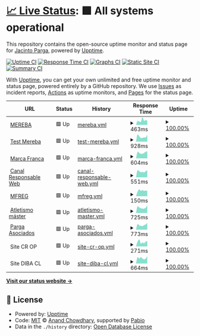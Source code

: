 # [📈 Live Status](https://jparga.github.io/upptime): <!--live status--> **🟩 All systems operational**

This repository contains the open-source uptime monitor and status page for [Jacinto Parga](https://jparga.github.io/upptime), powered by [Upptime](https://github.com/upptime/upptime).

[![Uptime CI](https://github.com/jparga/upptime/workflows/Uptime%20CI/badge.svg)](https://github.com/jparga/upptime/actions?query=workflow%3A%22Uptime+CI%22)
[![Response Time CI](https://github.com/jparga/upptime/workflows/Response%20Time%20CI/badge.svg)](https://github.com/jparga/upptime/actions?query=workflow%3A%22Response+Time+CI%22)
[![Graphs CI](https://github.com/jparga/upptime/workflows/Graphs%20CI/badge.svg)](https://github.com/jparga/upptime/actions?query=workflow%3A%22Graphs+CI%22)
[![Static Site CI](https://github.com/jparga/upptime/workflows/Static%20Site%20CI/badge.svg)](https://github.com/jparga/upptime/actions?query=workflow%3A%22Static+Site+CI%22)
[![Summary CI](https://github.com/jparga/upptime/workflows/Summary%20CI/badge.svg)](https://github.com/jparga/upptime/actions?query=workflow%3A%22Summary+CI%22)

With [Upptime](https://upptime.js.org), you can get your own unlimited and free uptime monitor and status page, powered entirely by a GitHub repository. We use [Issues](https://github.com/jparga/upptime/issues) as incident reports, [Actions](https://github.com/jparga/upptime/actions) as uptime monitors, and [Pages](https://jparga.github.io/upptime) for the status page.

<!--start: status pages-->
<!-- This summary is generated by Upptime (https://github.com/upptime/upptime) -->
<!-- Do not edit this manually, your changes will be overwritten -->
<!-- prettier-ignore -->
| URL | Status | History | Response Time | Uptime |
| --- | ------ | ------- | ------------- | ------ |
| <img alt="" src="https://icons.duckduckgo.com/ip3/www.mereba.com.ico" height="13"> [MEREBA](https://www.mereba.com) | 🟩 Up | [mereba.yml](https://github.com/jparga/upptime/commits/HEAD/history/mereba.yml) | <details><summary><img alt="Response time graph" src="./graphs/mereba/response-time-week.png" height="20"> 463ms</summary><br><a href="https://jparga.github.io/upptime/history/mereba"><img alt="Response time 1140" src="https://img.shields.io/endpoint?url=https%3A%2F%2Fraw.githubusercontent.com%2Fjparga%2Fupptime%2FHEAD%2Fapi%2Fmereba%2Fresponse-time.json"></a><br><a href="https://jparga.github.io/upptime/history/mereba"><img alt="24-hour response time 436" src="https://img.shields.io/endpoint?url=https%3A%2F%2Fraw.githubusercontent.com%2Fjparga%2Fupptime%2FHEAD%2Fapi%2Fmereba%2Fresponse-time-day.json"></a><br><a href="https://jparga.github.io/upptime/history/mereba"><img alt="7-day response time 463" src="https://img.shields.io/endpoint?url=https%3A%2F%2Fraw.githubusercontent.com%2Fjparga%2Fupptime%2FHEAD%2Fapi%2Fmereba%2Fresponse-time-week.json"></a><br><a href="https://jparga.github.io/upptime/history/mereba"><img alt="30-day response time 528" src="https://img.shields.io/endpoint?url=https%3A%2F%2Fraw.githubusercontent.com%2Fjparga%2Fupptime%2FHEAD%2Fapi%2Fmereba%2Fresponse-time-month.json"></a><br><a href="https://jparga.github.io/upptime/history/mereba"><img alt="1-year response time 1140" src="https://img.shields.io/endpoint?url=https%3A%2F%2Fraw.githubusercontent.com%2Fjparga%2Fupptime%2FHEAD%2Fapi%2Fmereba%2Fresponse-time-year.json"></a></details> | <details><summary><a href="https://jparga.github.io/upptime/history/mereba">100.00%</a></summary><a href="https://jparga.github.io/upptime/history/mereba"><img alt="All-time uptime 100.00%" src="https://img.shields.io/endpoint?url=https%3A%2F%2Fraw.githubusercontent.com%2Fjparga%2Fupptime%2FHEAD%2Fapi%2Fmereba%2Fuptime.json"></a><br><a href="https://jparga.github.io/upptime/history/mereba"><img alt="24-hour uptime 100.00%" src="https://img.shields.io/endpoint?url=https%3A%2F%2Fraw.githubusercontent.com%2Fjparga%2Fupptime%2FHEAD%2Fapi%2Fmereba%2Fuptime-day.json"></a><br><a href="https://jparga.github.io/upptime/history/mereba"><img alt="7-day uptime 100.00%" src="https://img.shields.io/endpoint?url=https%3A%2F%2Fraw.githubusercontent.com%2Fjparga%2Fupptime%2FHEAD%2Fapi%2Fmereba%2Fuptime-week.json"></a><br><a href="https://jparga.github.io/upptime/history/mereba"><img alt="30-day uptime 100.00%" src="https://img.shields.io/endpoint?url=https%3A%2F%2Fraw.githubusercontent.com%2Fjparga%2Fupptime%2FHEAD%2Fapi%2Fmereba%2Fuptime-month.json"></a><br><a href="https://jparga.github.io/upptime/history/mereba"><img alt="1-year uptime 100.00%" src="https://img.shields.io/endpoint?url=https%3A%2F%2Fraw.githubusercontent.com%2Fjparga%2Fupptime%2FHEAD%2Fapi%2Fmereba%2Fuptime-year.json"></a></details>
| <img alt="" src="https://icons.duckduckgo.com/ip3/mereba.com.es.ico" height="13"> [Test Mereba](https://mereba.com.es) | 🟩 Up | [test-mereba.yml](https://github.com/jparga/upptime/commits/HEAD/history/test-mereba.yml) | <details><summary><img alt="Response time graph" src="./graphs/test-mereba/response-time-week.png" height="20"> 928ms</summary><br><a href="https://jparga.github.io/upptime/history/test-mereba"><img alt="Response time 886" src="https://img.shields.io/endpoint?url=https%3A%2F%2Fraw.githubusercontent.com%2Fjparga%2Fupptime%2FHEAD%2Fapi%2Ftest-mereba%2Fresponse-time.json"></a><br><a href="https://jparga.github.io/upptime/history/test-mereba"><img alt="24-hour response time 1268" src="https://img.shields.io/endpoint?url=https%3A%2F%2Fraw.githubusercontent.com%2Fjparga%2Fupptime%2FHEAD%2Fapi%2Ftest-mereba%2Fresponse-time-day.json"></a><br><a href="https://jparga.github.io/upptime/history/test-mereba"><img alt="7-day response time 928" src="https://img.shields.io/endpoint?url=https%3A%2F%2Fraw.githubusercontent.com%2Fjparga%2Fupptime%2FHEAD%2Fapi%2Ftest-mereba%2Fresponse-time-week.json"></a><br><a href="https://jparga.github.io/upptime/history/test-mereba"><img alt="30-day response time 931" src="https://img.shields.io/endpoint?url=https%3A%2F%2Fraw.githubusercontent.com%2Fjparga%2Fupptime%2FHEAD%2Fapi%2Ftest-mereba%2Fresponse-time-month.json"></a><br><a href="https://jparga.github.io/upptime/history/test-mereba"><img alt="1-year response time 886" src="https://img.shields.io/endpoint?url=https%3A%2F%2Fraw.githubusercontent.com%2Fjparga%2Fupptime%2FHEAD%2Fapi%2Ftest-mereba%2Fresponse-time-year.json"></a></details> | <details><summary><a href="https://jparga.github.io/upptime/history/test-mereba">100.00%</a></summary><a href="https://jparga.github.io/upptime/history/test-mereba"><img alt="All-time uptime 85.89%" src="https://img.shields.io/endpoint?url=https%3A%2F%2Fraw.githubusercontent.com%2Fjparga%2Fupptime%2FHEAD%2Fapi%2Ftest-mereba%2Fuptime.json"></a><br><a href="https://jparga.github.io/upptime/history/test-mereba"><img alt="24-hour uptime 100.00%" src="https://img.shields.io/endpoint?url=https%3A%2F%2Fraw.githubusercontent.com%2Fjparga%2Fupptime%2FHEAD%2Fapi%2Ftest-mereba%2Fuptime-day.json"></a><br><a href="https://jparga.github.io/upptime/history/test-mereba"><img alt="7-day uptime 100.00%" src="https://img.shields.io/endpoint?url=https%3A%2F%2Fraw.githubusercontent.com%2Fjparga%2Fupptime%2FHEAD%2Fapi%2Ftest-mereba%2Fuptime-week.json"></a><br><a href="https://jparga.github.io/upptime/history/test-mereba"><img alt="30-day uptime 85.89%" src="https://img.shields.io/endpoint?url=https%3A%2F%2Fraw.githubusercontent.com%2Fjparga%2Fupptime%2FHEAD%2Fapi%2Ftest-mereba%2Fuptime-month.json"></a><br><a href="https://jparga.github.io/upptime/history/test-mereba"><img alt="1-year uptime 85.89%" src="https://img.shields.io/endpoint?url=https%3A%2F%2Fraw.githubusercontent.com%2Fjparga%2Fupptime%2FHEAD%2Fapi%2Ftest-mereba%2Fuptime-year.json"></a></details>
| <img alt="" src="https://icons.duckduckgo.com/ip3/marcafranca.com.ico" height="13"> [Marca Franca](https://marcafranca.com) | 🟩 Up | [marca-franca.yml](https://github.com/jparga/upptime/commits/HEAD/history/marca-franca.yml) | <details><summary><img alt="Response time graph" src="./graphs/marca-franca/response-time-week.png" height="20"> 604ms</summary><br><a href="https://jparga.github.io/upptime/history/marca-franca"><img alt="Response time 594" src="https://img.shields.io/endpoint?url=https%3A%2F%2Fraw.githubusercontent.com%2Fjparga%2Fupptime%2FHEAD%2Fapi%2Fmarca-franca%2Fresponse-time.json"></a><br><a href="https://jparga.github.io/upptime/history/marca-franca"><img alt="24-hour response time 728" src="https://img.shields.io/endpoint?url=https%3A%2F%2Fraw.githubusercontent.com%2Fjparga%2Fupptime%2FHEAD%2Fapi%2Fmarca-franca%2Fresponse-time-day.json"></a><br><a href="https://jparga.github.io/upptime/history/marca-franca"><img alt="7-day response time 604" src="https://img.shields.io/endpoint?url=https%3A%2F%2Fraw.githubusercontent.com%2Fjparga%2Fupptime%2FHEAD%2Fapi%2Fmarca-franca%2Fresponse-time-week.json"></a><br><a href="https://jparga.github.io/upptime/history/marca-franca"><img alt="30-day response time 560" src="https://img.shields.io/endpoint?url=https%3A%2F%2Fraw.githubusercontent.com%2Fjparga%2Fupptime%2FHEAD%2Fapi%2Fmarca-franca%2Fresponse-time-month.json"></a><br><a href="https://jparga.github.io/upptime/history/marca-franca"><img alt="1-year response time 594" src="https://img.shields.io/endpoint?url=https%3A%2F%2Fraw.githubusercontent.com%2Fjparga%2Fupptime%2FHEAD%2Fapi%2Fmarca-franca%2Fresponse-time-year.json"></a></details> | <details><summary><a href="https://jparga.github.io/upptime/history/marca-franca">100.00%</a></summary><a href="https://jparga.github.io/upptime/history/marca-franca"><img alt="All-time uptime 99.96%" src="https://img.shields.io/endpoint?url=https%3A%2F%2Fraw.githubusercontent.com%2Fjparga%2Fupptime%2FHEAD%2Fapi%2Fmarca-franca%2Fuptime.json"></a><br><a href="https://jparga.github.io/upptime/history/marca-franca"><img alt="24-hour uptime 100.00%" src="https://img.shields.io/endpoint?url=https%3A%2F%2Fraw.githubusercontent.com%2Fjparga%2Fupptime%2FHEAD%2Fapi%2Fmarca-franca%2Fuptime-day.json"></a><br><a href="https://jparga.github.io/upptime/history/marca-franca"><img alt="7-day uptime 100.00%" src="https://img.shields.io/endpoint?url=https%3A%2F%2Fraw.githubusercontent.com%2Fjparga%2Fupptime%2FHEAD%2Fapi%2Fmarca-franca%2Fuptime-week.json"></a><br><a href="https://jparga.github.io/upptime/history/marca-franca"><img alt="30-day uptime 100.00%" src="https://img.shields.io/endpoint?url=https%3A%2F%2Fraw.githubusercontent.com%2Fjparga%2Fupptime%2FHEAD%2Fapi%2Fmarca-franca%2Fuptime-month.json"></a><br><a href="https://jparga.github.io/upptime/history/marca-franca"><img alt="1-year uptime 99.96%" src="https://img.shields.io/endpoint?url=https%3A%2F%2Fraw.githubusercontent.com%2Fjparga%2Fupptime%2FHEAD%2Fapi%2Fmarca-franca%2Fuptime-year.json"></a></details>
| <img alt="" src="https://icons.duckduckgo.com/ip3/canalresponsable.com.ico" height="13"> [Canal Responsable Web](https://canalresponsable.com) | 🟩 Up | [canal-responsable-web.yml](https://github.com/jparga/upptime/commits/HEAD/history/canal-responsable-web.yml) | <details><summary><img alt="Response time graph" src="./graphs/canal-responsable-web/response-time-week.png" height="20"> 551ms</summary><br><a href="https://jparga.github.io/upptime/history/canal-responsable-web"><img alt="Response time 564" src="https://img.shields.io/endpoint?url=https%3A%2F%2Fraw.githubusercontent.com%2Fjparga%2Fupptime%2FHEAD%2Fapi%2Fcanal-responsable-web%2Fresponse-time.json"></a><br><a href="https://jparga.github.io/upptime/history/canal-responsable-web"><img alt="24-hour response time 651" src="https://img.shields.io/endpoint?url=https%3A%2F%2Fraw.githubusercontent.com%2Fjparga%2Fupptime%2FHEAD%2Fapi%2Fcanal-responsable-web%2Fresponse-time-day.json"></a><br><a href="https://jparga.github.io/upptime/history/canal-responsable-web"><img alt="7-day response time 551" src="https://img.shields.io/endpoint?url=https%3A%2F%2Fraw.githubusercontent.com%2Fjparga%2Fupptime%2FHEAD%2Fapi%2Fcanal-responsable-web%2Fresponse-time-week.json"></a><br><a href="https://jparga.github.io/upptime/history/canal-responsable-web"><img alt="30-day response time 558" src="https://img.shields.io/endpoint?url=https%3A%2F%2Fraw.githubusercontent.com%2Fjparga%2Fupptime%2FHEAD%2Fapi%2Fcanal-responsable-web%2Fresponse-time-month.json"></a><br><a href="https://jparga.github.io/upptime/history/canal-responsable-web"><img alt="1-year response time 564" src="https://img.shields.io/endpoint?url=https%3A%2F%2Fraw.githubusercontent.com%2Fjparga%2Fupptime%2FHEAD%2Fapi%2Fcanal-responsable-web%2Fresponse-time-year.json"></a></details> | <details><summary><a href="https://jparga.github.io/upptime/history/canal-responsable-web">100.00%</a></summary><a href="https://jparga.github.io/upptime/history/canal-responsable-web"><img alt="All-time uptime 99.98%" src="https://img.shields.io/endpoint?url=https%3A%2F%2Fraw.githubusercontent.com%2Fjparga%2Fupptime%2FHEAD%2Fapi%2Fcanal-responsable-web%2Fuptime.json"></a><br><a href="https://jparga.github.io/upptime/history/canal-responsable-web"><img alt="24-hour uptime 100.00%" src="https://img.shields.io/endpoint?url=https%3A%2F%2Fraw.githubusercontent.com%2Fjparga%2Fupptime%2FHEAD%2Fapi%2Fcanal-responsable-web%2Fuptime-day.json"></a><br><a href="https://jparga.github.io/upptime/history/canal-responsable-web"><img alt="7-day uptime 100.00%" src="https://img.shields.io/endpoint?url=https%3A%2F%2Fraw.githubusercontent.com%2Fjparga%2Fupptime%2FHEAD%2Fapi%2Fcanal-responsable-web%2Fuptime-week.json"></a><br><a href="https://jparga.github.io/upptime/history/canal-responsable-web"><img alt="30-day uptime 100.00%" src="https://img.shields.io/endpoint?url=https%3A%2F%2Fraw.githubusercontent.com%2Fjparga%2Fupptime%2FHEAD%2Fapi%2Fcanal-responsable-web%2Fuptime-month.json"></a><br><a href="https://jparga.github.io/upptime/history/canal-responsable-web"><img alt="1-year uptime 99.98%" src="https://img.shields.io/endpoint?url=https%3A%2F%2Fraw.githubusercontent.com%2Fjparga%2Fupptime%2FHEAD%2Fapi%2Fcanal-responsable-web%2Fuptime-year.json"></a></details>
| <img alt="" src="https://icons.duckduckgo.com/ip3/mfreg.marcafranca.com.ico" height="13"> [MFREG](https://mfreg.marcafranca.com/robots.txt) | 🟩 Up | [mfreg.yml](https://github.com/jparga/upptime/commits/HEAD/history/mfreg.yml) | <details><summary><img alt="Response time graph" src="./graphs/mfreg/response-time-week.png" height="20"> 150ms</summary><br><a href="https://jparga.github.io/upptime/history/mfreg"><img alt="Response time 296" src="https://img.shields.io/endpoint?url=https%3A%2F%2Fraw.githubusercontent.com%2Fjparga%2Fupptime%2FHEAD%2Fapi%2Fmfreg%2Fresponse-time.json"></a><br><a href="https://jparga.github.io/upptime/history/mfreg"><img alt="24-hour response time 143" src="https://img.shields.io/endpoint?url=https%3A%2F%2Fraw.githubusercontent.com%2Fjparga%2Fupptime%2FHEAD%2Fapi%2Fmfreg%2Fresponse-time-day.json"></a><br><a href="https://jparga.github.io/upptime/history/mfreg"><img alt="7-day response time 150" src="https://img.shields.io/endpoint?url=https%3A%2F%2Fraw.githubusercontent.com%2Fjparga%2Fupptime%2FHEAD%2Fapi%2Fmfreg%2Fresponse-time-week.json"></a><br><a href="https://jparga.github.io/upptime/history/mfreg"><img alt="30-day response time 168" src="https://img.shields.io/endpoint?url=https%3A%2F%2Fraw.githubusercontent.com%2Fjparga%2Fupptime%2FHEAD%2Fapi%2Fmfreg%2Fresponse-time-month.json"></a><br><a href="https://jparga.github.io/upptime/history/mfreg"><img alt="1-year response time 296" src="https://img.shields.io/endpoint?url=https%3A%2F%2Fraw.githubusercontent.com%2Fjparga%2Fupptime%2FHEAD%2Fapi%2Fmfreg%2Fresponse-time-year.json"></a></details> | <details><summary><a href="https://jparga.github.io/upptime/history/mfreg">100.00%</a></summary><a href="https://jparga.github.io/upptime/history/mfreg"><img alt="All-time uptime 100.00%" src="https://img.shields.io/endpoint?url=https%3A%2F%2Fraw.githubusercontent.com%2Fjparga%2Fupptime%2FHEAD%2Fapi%2Fmfreg%2Fuptime.json"></a><br><a href="https://jparga.github.io/upptime/history/mfreg"><img alt="24-hour uptime 100.00%" src="https://img.shields.io/endpoint?url=https%3A%2F%2Fraw.githubusercontent.com%2Fjparga%2Fupptime%2FHEAD%2Fapi%2Fmfreg%2Fuptime-day.json"></a><br><a href="https://jparga.github.io/upptime/history/mfreg"><img alt="7-day uptime 100.00%" src="https://img.shields.io/endpoint?url=https%3A%2F%2Fraw.githubusercontent.com%2Fjparga%2Fupptime%2FHEAD%2Fapi%2Fmfreg%2Fuptime-week.json"></a><br><a href="https://jparga.github.io/upptime/history/mfreg"><img alt="30-day uptime 100.00%" src="https://img.shields.io/endpoint?url=https%3A%2F%2Fraw.githubusercontent.com%2Fjparga%2Fupptime%2FHEAD%2Fapi%2Fmfreg%2Fuptime-month.json"></a><br><a href="https://jparga.github.io/upptime/history/mfreg"><img alt="1-year uptime 100.00%" src="https://img.shields.io/endpoint?url=https%3A%2F%2Fraw.githubusercontent.com%2Fjparga%2Fupptime%2FHEAD%2Fapi%2Fmfreg%2Fuptime-year.json"></a></details>
| <img alt="" src="https://icons.duckduckgo.com/ip3/atletismomaster.es.ico" height="13"> [Atletismo máster](https://atletismomaster.es) | 🟩 Up | [atletismo-master.yml](https://github.com/jparga/upptime/commits/HEAD/history/atletismo-master.yml) | <details><summary><img alt="Response time graph" src="./graphs/atletismo-master/response-time-week.png" height="20"> 725ms</summary><br><a href="https://jparga.github.io/upptime/history/atletismo-master"><img alt="Response time 1131" src="https://img.shields.io/endpoint?url=https%3A%2F%2Fraw.githubusercontent.com%2Fjparga%2Fupptime%2FHEAD%2Fapi%2Fatletismo-master%2Fresponse-time.json"></a><br><a href="https://jparga.github.io/upptime/history/atletismo-master"><img alt="24-hour response time 991" src="https://img.shields.io/endpoint?url=https%3A%2F%2Fraw.githubusercontent.com%2Fjparga%2Fupptime%2FHEAD%2Fapi%2Fatletismo-master%2Fresponse-time-day.json"></a><br><a href="https://jparga.github.io/upptime/history/atletismo-master"><img alt="7-day response time 725" src="https://img.shields.io/endpoint?url=https%3A%2F%2Fraw.githubusercontent.com%2Fjparga%2Fupptime%2FHEAD%2Fapi%2Fatletismo-master%2Fresponse-time-week.json"></a><br><a href="https://jparga.github.io/upptime/history/atletismo-master"><img alt="30-day response time 1384" src="https://img.shields.io/endpoint?url=https%3A%2F%2Fraw.githubusercontent.com%2Fjparga%2Fupptime%2FHEAD%2Fapi%2Fatletismo-master%2Fresponse-time-month.json"></a><br><a href="https://jparga.github.io/upptime/history/atletismo-master"><img alt="1-year response time 1131" src="https://img.shields.io/endpoint?url=https%3A%2F%2Fraw.githubusercontent.com%2Fjparga%2Fupptime%2FHEAD%2Fapi%2Fatletismo-master%2Fresponse-time-year.json"></a></details> | <details><summary><a href="https://jparga.github.io/upptime/history/atletismo-master">100.00%</a></summary><a href="https://jparga.github.io/upptime/history/atletismo-master"><img alt="All-time uptime 99.17%" src="https://img.shields.io/endpoint?url=https%3A%2F%2Fraw.githubusercontent.com%2Fjparga%2Fupptime%2FHEAD%2Fapi%2Fatletismo-master%2Fuptime.json"></a><br><a href="https://jparga.github.io/upptime/history/atletismo-master"><img alt="24-hour uptime 100.00%" src="https://img.shields.io/endpoint?url=https%3A%2F%2Fraw.githubusercontent.com%2Fjparga%2Fupptime%2FHEAD%2Fapi%2Fatletismo-master%2Fuptime-day.json"></a><br><a href="https://jparga.github.io/upptime/history/atletismo-master"><img alt="7-day uptime 100.00%" src="https://img.shields.io/endpoint?url=https%3A%2F%2Fraw.githubusercontent.com%2Fjparga%2Fupptime%2FHEAD%2Fapi%2Fatletismo-master%2Fuptime-week.json"></a><br><a href="https://jparga.github.io/upptime/history/atletismo-master"><img alt="30-day uptime 98.71%" src="https://img.shields.io/endpoint?url=https%3A%2F%2Fraw.githubusercontent.com%2Fjparga%2Fupptime%2FHEAD%2Fapi%2Fatletismo-master%2Fuptime-month.json"></a><br><a href="https://jparga.github.io/upptime/history/atletismo-master"><img alt="1-year uptime 99.17%" src="https://img.shields.io/endpoint?url=https%3A%2F%2Fraw.githubusercontent.com%2Fjparga%2Fupptime%2FHEAD%2Fapi%2Fatletismo-master%2Fuptime-year.json"></a></details>
| <img alt="" src="https://icons.duckduckgo.com/ip3/pargaasociados.es.ico" height="13"> [Parga Asociados](https://pargaasociados.es) | 🟩 Up | [parga-asociados.yml](https://github.com/jparga/upptime/commits/HEAD/history/parga-asociados.yml) | <details><summary><img alt="Response time graph" src="./graphs/parga-asociados/response-time-week.png" height="20"> 773ms</summary><br><a href="https://jparga.github.io/upptime/history/parga-asociados"><img alt="Response time 919" src="https://img.shields.io/endpoint?url=https%3A%2F%2Fraw.githubusercontent.com%2Fjparga%2Fupptime%2FHEAD%2Fapi%2Fparga-asociados%2Fresponse-time.json"></a><br><a href="https://jparga.github.io/upptime/history/parga-asociados"><img alt="24-hour response time 1087" src="https://img.shields.io/endpoint?url=https%3A%2F%2Fraw.githubusercontent.com%2Fjparga%2Fupptime%2FHEAD%2Fapi%2Fparga-asociados%2Fresponse-time-day.json"></a><br><a href="https://jparga.github.io/upptime/history/parga-asociados"><img alt="7-day response time 773" src="https://img.shields.io/endpoint?url=https%3A%2F%2Fraw.githubusercontent.com%2Fjparga%2Fupptime%2FHEAD%2Fapi%2Fparga-asociados%2Fresponse-time-week.json"></a><br><a href="https://jparga.github.io/upptime/history/parga-asociados"><img alt="30-day response time 984" src="https://img.shields.io/endpoint?url=https%3A%2F%2Fraw.githubusercontent.com%2Fjparga%2Fupptime%2FHEAD%2Fapi%2Fparga-asociados%2Fresponse-time-month.json"></a><br><a href="https://jparga.github.io/upptime/history/parga-asociados"><img alt="1-year response time 919" src="https://img.shields.io/endpoint?url=https%3A%2F%2Fraw.githubusercontent.com%2Fjparga%2Fupptime%2FHEAD%2Fapi%2Fparga-asociados%2Fresponse-time-year.json"></a></details> | <details><summary><a href="https://jparga.github.io/upptime/history/parga-asociados">100.00%</a></summary><a href="https://jparga.github.io/upptime/history/parga-asociados"><img alt="All-time uptime 99.22%" src="https://img.shields.io/endpoint?url=https%3A%2F%2Fraw.githubusercontent.com%2Fjparga%2Fupptime%2FHEAD%2Fapi%2Fparga-asociados%2Fuptime.json"></a><br><a href="https://jparga.github.io/upptime/history/parga-asociados"><img alt="24-hour uptime 100.00%" src="https://img.shields.io/endpoint?url=https%3A%2F%2Fraw.githubusercontent.com%2Fjparga%2Fupptime%2FHEAD%2Fapi%2Fparga-asociados%2Fuptime-day.json"></a><br><a href="https://jparga.github.io/upptime/history/parga-asociados"><img alt="7-day uptime 100.00%" src="https://img.shields.io/endpoint?url=https%3A%2F%2Fraw.githubusercontent.com%2Fjparga%2Fupptime%2FHEAD%2Fapi%2Fparga-asociados%2Fuptime-week.json"></a><br><a href="https://jparga.github.io/upptime/history/parga-asociados"><img alt="30-day uptime 98.78%" src="https://img.shields.io/endpoint?url=https%3A%2F%2Fraw.githubusercontent.com%2Fjparga%2Fupptime%2FHEAD%2Fapi%2Fparga-asociados%2Fuptime-month.json"></a><br><a href="https://jparga.github.io/upptime/history/parga-asociados"><img alt="1-year uptime 99.22%" src="https://img.shields.io/endpoint?url=https%3A%2F%2Fraw.githubusercontent.com%2Fjparga%2Fupptime%2FHEAD%2Fapi%2Fparga-asociados%2Fuptime-year.json"></a></details>
| <img alt="" src="https://icons.duckduckgo.com/ip3/null.ico" height="13"> Site CR OP | 🟩 Up | [site-cr-op.yml](https://github.com/jparga/upptime/commits/HEAD/history/site-cr-op.yml) | <details><summary><img alt="Response time graph" src="./graphs/site-cr-op/response-time-week.png" height="20"> 271ms</summary><br><a href="https://jparga.github.io/upptime/history/site-cr-op"><img alt="Response time 432" src="https://img.shields.io/endpoint?url=https%3A%2F%2Fraw.githubusercontent.com%2Fjparga%2Fupptime%2FHEAD%2Fapi%2Fsite-cr-op%2Fresponse-time.json"></a><br><a href="https://jparga.github.io/upptime/history/site-cr-op"><img alt="24-hour response time 326" src="https://img.shields.io/endpoint?url=https%3A%2F%2Fraw.githubusercontent.com%2Fjparga%2Fupptime%2FHEAD%2Fapi%2Fsite-cr-op%2Fresponse-time-day.json"></a><br><a href="https://jparga.github.io/upptime/history/site-cr-op"><img alt="7-day response time 271" src="https://img.shields.io/endpoint?url=https%3A%2F%2Fraw.githubusercontent.com%2Fjparga%2Fupptime%2FHEAD%2Fapi%2Fsite-cr-op%2Fresponse-time-week.json"></a><br><a href="https://jparga.github.io/upptime/history/site-cr-op"><img alt="30-day response time 1549" src="https://img.shields.io/endpoint?url=https%3A%2F%2Fraw.githubusercontent.com%2Fjparga%2Fupptime%2FHEAD%2Fapi%2Fsite-cr-op%2Fresponse-time-month.json"></a><br><a href="https://jparga.github.io/upptime/history/site-cr-op"><img alt="1-year response time 432" src="https://img.shields.io/endpoint?url=https%3A%2F%2Fraw.githubusercontent.com%2Fjparga%2Fupptime%2FHEAD%2Fapi%2Fsite-cr-op%2Fresponse-time-year.json"></a></details> | <details><summary><a href="https://jparga.github.io/upptime/history/site-cr-op">100.00%</a></summary><a href="https://jparga.github.io/upptime/history/site-cr-op"><img alt="All-time uptime 99.90%" src="https://img.shields.io/endpoint?url=https%3A%2F%2Fraw.githubusercontent.com%2Fjparga%2Fupptime%2FHEAD%2Fapi%2Fsite-cr-op%2Fuptime.json"></a><br><a href="https://jparga.github.io/upptime/history/site-cr-op"><img alt="24-hour uptime 100.00%" src="https://img.shields.io/endpoint?url=https%3A%2F%2Fraw.githubusercontent.com%2Fjparga%2Fupptime%2FHEAD%2Fapi%2Fsite-cr-op%2Fuptime-day.json"></a><br><a href="https://jparga.github.io/upptime/history/site-cr-op"><img alt="7-day uptime 100.00%" src="https://img.shields.io/endpoint?url=https%3A%2F%2Fraw.githubusercontent.com%2Fjparga%2Fupptime%2FHEAD%2Fapi%2Fsite-cr-op%2Fuptime-week.json"></a><br><a href="https://jparga.github.io/upptime/history/site-cr-op"><img alt="30-day uptime 99.55%" src="https://img.shields.io/endpoint?url=https%3A%2F%2Fraw.githubusercontent.com%2Fjparga%2Fupptime%2FHEAD%2Fapi%2Fsite-cr-op%2Fuptime-month.json"></a><br><a href="https://jparga.github.io/upptime/history/site-cr-op"><img alt="1-year uptime 99.90%" src="https://img.shields.io/endpoint?url=https%3A%2F%2Fraw.githubusercontent.com%2Fjparga%2Fupptime%2FHEAD%2Fapi%2Fsite-cr-op%2Fuptime-year.json"></a></details>
| <img alt="" src="https://icons.duckduckgo.com/ip3/null.ico" height="13"> Site DIBA CL | 🟩 Up | [site-diba-cl.yml](https://github.com/jparga/upptime/commits/HEAD/history/site-diba-cl.yml) | <details><summary><img alt="Response time graph" src="./graphs/site-diba-cl/response-time-week.png" height="20"> 664ms</summary><br><a href="https://jparga.github.io/upptime/history/site-diba-cl"><img alt="Response time 753" src="https://img.shields.io/endpoint?url=https%3A%2F%2Fraw.githubusercontent.com%2Fjparga%2Fupptime%2FHEAD%2Fapi%2Fsite-diba-cl%2Fresponse-time.json"></a><br><a href="https://jparga.github.io/upptime/history/site-diba-cl"><img alt="24-hour response time 866" src="https://img.shields.io/endpoint?url=https%3A%2F%2Fraw.githubusercontent.com%2Fjparga%2Fupptime%2FHEAD%2Fapi%2Fsite-diba-cl%2Fresponse-time-day.json"></a><br><a href="https://jparga.github.io/upptime/history/site-diba-cl"><img alt="7-day response time 664" src="https://img.shields.io/endpoint?url=https%3A%2F%2Fraw.githubusercontent.com%2Fjparga%2Fupptime%2FHEAD%2Fapi%2Fsite-diba-cl%2Fresponse-time-week.json"></a><br><a href="https://jparga.github.io/upptime/history/site-diba-cl"><img alt="30-day response time 834" src="https://img.shields.io/endpoint?url=https%3A%2F%2Fraw.githubusercontent.com%2Fjparga%2Fupptime%2FHEAD%2Fapi%2Fsite-diba-cl%2Fresponse-time-month.json"></a><br><a href="https://jparga.github.io/upptime/history/site-diba-cl"><img alt="1-year response time 753" src="https://img.shields.io/endpoint?url=https%3A%2F%2Fraw.githubusercontent.com%2Fjparga%2Fupptime%2FHEAD%2Fapi%2Fsite-diba-cl%2Fresponse-time-year.json"></a></details> | <details><summary><a href="https://jparga.github.io/upptime/history/site-diba-cl">100.00%</a></summary><a href="https://jparga.github.io/upptime/history/site-diba-cl"><img alt="All-time uptime 99.85%" src="https://img.shields.io/endpoint?url=https%3A%2F%2Fraw.githubusercontent.com%2Fjparga%2Fupptime%2FHEAD%2Fapi%2Fsite-diba-cl%2Fuptime.json"></a><br><a href="https://jparga.github.io/upptime/history/site-diba-cl"><img alt="24-hour uptime 100.00%" src="https://img.shields.io/endpoint?url=https%3A%2F%2Fraw.githubusercontent.com%2Fjparga%2Fupptime%2FHEAD%2Fapi%2Fsite-diba-cl%2Fuptime-day.json"></a><br><a href="https://jparga.github.io/upptime/history/site-diba-cl"><img alt="7-day uptime 100.00%" src="https://img.shields.io/endpoint?url=https%3A%2F%2Fraw.githubusercontent.com%2Fjparga%2Fupptime%2FHEAD%2Fapi%2Fsite-diba-cl%2Fuptime-week.json"></a><br><a href="https://jparga.github.io/upptime/history/site-diba-cl"><img alt="30-day uptime 100.00%" src="https://img.shields.io/endpoint?url=https%3A%2F%2Fraw.githubusercontent.com%2Fjparga%2Fupptime%2FHEAD%2Fapi%2Fsite-diba-cl%2Fuptime-month.json"></a><br><a href="https://jparga.github.io/upptime/history/site-diba-cl"><img alt="1-year uptime 99.85%" src="https://img.shields.io/endpoint?url=https%3A%2F%2Fraw.githubusercontent.com%2Fjparga%2Fupptime%2FHEAD%2Fapi%2Fsite-diba-cl%2Fuptime-year.json"></a></details>

<!--end: status pages-->

[**Visit our status website →**](https://jparga.github.io/upptime)

## 📄 License

- Powered by: [Upptime](https://github.com/upptime/upptime)
- Code: [MIT](./LICENSE) © [Anand Chowdhary](https://anandchowdhary.com), supported by [Pabio](https://pabio.com)
- Data in the `./history` directory: [Open Database License](https://opendatacommons.org/licenses/odbl/1-0/)
